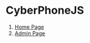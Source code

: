 # CyberPhoneJS
1. [Home Page](https://khloe1425.github.io/CyberPhoneJS/)
2. [Admin Page](https://khloe1425.github.io/CyberPhoneJS/views/admin/admin.html)
